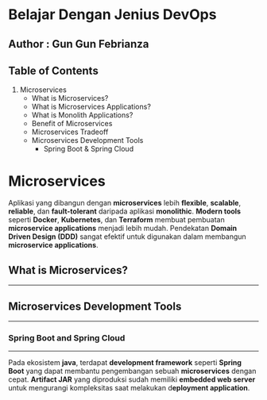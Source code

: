# Belajar Dengan Jenius DevOps

## Author : Gun Gun Febrianza



## Table of Contents

1. Microservices
   - What is Microservices?
   - What is Microservices Applications?
   - What is Monolith Applications?
   - Benefit of Microservices
   - Microservices Tradeoff 
   - Microservices Development Tools
     - Spring Boot & Spring Cloud



# Microservices

Aplikasi yang dibangun dengan **microservices** lebih **flexible**, **scalable**, **reliable**, dan **fault-tolerant** daripada aplikasi **monolithic**. **Modern tools** seperti **Docker**,  **Kubernetes**, dan **Terraform** membuat pembuatan **microservice applications** menjadi lebih mudah. Pendekatan **Domain Driven Design (DDD)** sangat efektif untuk digunakan dalam membangun **microservice applications**.

## What is Microservices?

-----

## Microservices Development Tools

----

### Spring Boot and Spring Cloud

---

Pada ekosistem **java**, terdapat **development framework** seperti **Spring Boot** yang dapat membantu pengembangan sebuah **microservices** dengan cepat.  **Artifact JAR** yang diproduksi sudah memiliki **embedded web server** untuk mengurangi kompleksitas saat melakukan d**eployment application**.



## 

